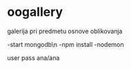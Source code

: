 # oogallery
galerija pri predmetu osnove oblikovanja



-start mongodb\n
-npm install
-nodemon



user pass ana/ana